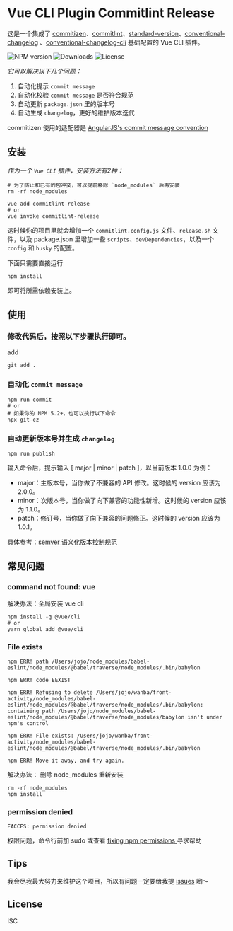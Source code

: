 # Vue CLI Plugin Commitlint Release

这是一个集成了 [commitizen](https://www.npmjs.com/package/commitizen)、[commitlint](https://github.com/conventional-changelog/commitlint)、[standard-version](https://www.npmjs.com/package/standard-version)、[conventional-changelog](https://www.npmjs.com/package/conventional-changelog) 、[conventional-changelog-cli](https://www.npmjs.com/package/conventional-changelog-cli) 基础配置的 Vue CLI 插件。

![NPM version](https://img.shields.io/npm/v/vue-cli-plugin-commitlint-release)
![Downloads](https://img.shields.io/npm/dw/vue-cli-plugin-commitlint-release)
![License](https://img.shields.io/npm/l/vue-cli-plugin-commitlint-release)

_它可以解决以下几个问题：_

1. 自动化提示 `commit message`
2. 自动化校验 `commit message` 是否符合规范
3. 自动更新 `package.json` 里的版本号
4. 自动生成 `changelog`，更好的维护版本迭代

commitizen 使用的适配器是 [AngularJS's commit message convention](https://github.com/angular/angular.js/blob/master/DEVELOPERS.md#-git-commit-guidelines)

## 安装

_作为一个 `Vue CLI` 插件，安装方法有2种：_

```
# 为了防止和已有的包冲突，可以提前移除 `node_modules` 后再安装
rm -rf node_modules

vue add commitlint-release
# or
vue invoke commitlint-release
```

这时候你的项目里就会增加一个    `commitlint.config.js` 文件、`release.sh` 文件，以及 package.json 里增加一些 `scripts`、`devDependencies`，以及一个 `config` 和 `husky` 的配置。


下面只需要直接运行

```
npm install
```

即可将所需依赖安装上。


## 使用

### 修改代码后，按照以下步骤执行即可。

add 
   
```
git add .
```

### 自动化 `commit message`
```
npm run commit
# or
# 如果你的 NPM 5.2+，也可以执行以下命令
npx git-cz
```

### 自动更新版本号并生成 `changelog`

```
npm run publish
```

输入命令后，提示输入 [ major | minor | patch ]，以当前版本 1.0.0 为例：

- major：主版本号，当你做了不兼容的 API 修改。这时候的 version 应该为 2.0.0。
- minor：次版本号，当你做了向下兼容的功能性新增。这时候的 version 应该为 1.1.0。
- patch：修订号，当你做了向下兼容的问题修正。这时候的 version 应该为 1.0.1。

具体参考：[semver 语义化版本控制规范](https://semver.org/lang/zh-CN/)

## 常见问题

### command not found: vue

解决办法：全局安装 vue cli

```
npm install -g @vue/cli
# or
yarn global add @vue/cli
```

### File exists
```
npm ERR! path /Users/jojo/node_modules/babel-eslint/node_modules/@babel/traverse/node_modules/.bin/babylon

npm ERR! code EEXIST

npm ERR! Refusing to delete /Users/jojo/wanba/front-activity/node_modules/babel-eslint/node_modules/@babel/traverse/node_modules/.bin/babylon: containing path /Users/jojo/node_modules/babel-eslint/node_modules/@babel/traverse/node_modules/babylon isn't under npm's control

npm ERR! File exists: /Users/jojo/wanba/front-activity/node_modules/babel-eslint/node_modules/@babel/traverse/node_modules/.bin/babylon

npm ERR! Move it away, and try again.
```
解决办法：
删除 node_modules 重新安装
```
rm -rf node_modules
npm install
```

### permission denied
```
EACCES: permission denied
```
权限问题，命令行前加 sudo 或查看 [fixing npm permissions ](https://docs.npmjs.com/resolving-eacces-permissions-errors-when-installing-packages-globally) 寻求帮助

## Tips

我会尽我最大努力来维护这个项目，所以有问题一定要给我提 [issues](https://github.com/wangjiaojiao77/vue-cli-plugin-commitlint-release/issues) 哟～

## License

ISC
